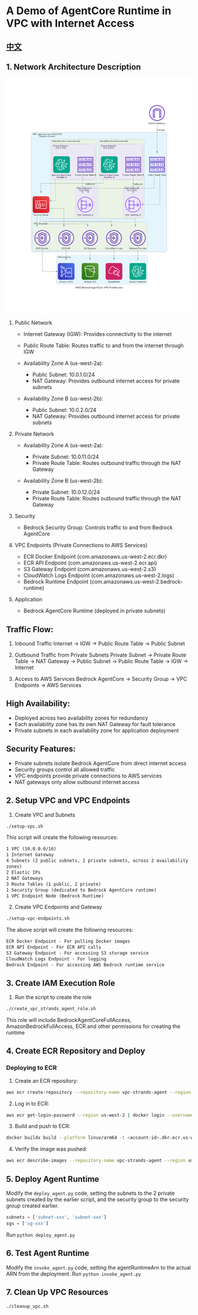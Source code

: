 # A Demo of AgentCore Runtime in VPC with Internet Access
## [中文](README.md)
## 1. Network Architecture Description
![](aws_bedrock_agentcore_vpc_architecture.png)

1. Public Network
   - Internet Gateway (IGW): Provides connectivity to the internet
   - Public Route Table: Routes traffic to and from the internet through IGW

   - Availability Zone A (us-west-2a):
     * Public Subnet: 10.0.1.0/24
     * NAT Gateway: Provides outbound internet access for private subnets

   - Availability Zone B (us-west-2b):
     * Public Subnet: 10.0.2.0/24
     * NAT Gateway: Provides outbound internet access for private subnets

2. Private Network
   - Availability Zone A (us-west-2a):
     * Private Subnet: 10.0.11.0/24
     * Private Route Table: Routes outbound traffic through the NAT Gateway

   - Availability Zone B (us-west-2b):
     * Private Subnet: 10.0.12.0/24
     * Private Route Table: Routes outbound traffic through the NAT Gateway

3. Security
   - Bedrock Security Group: Controls traffic to and from Bedrock AgentCore

4. VPC Endpoints (Private Connections to AWS Services)
   - ECR Docker Endpoint (com.amazonaws.us-west-2.ecr.dkr)
   - ECR API Endpoint (com.amazonaws.us-west-2.ecr.api)
   - S3 Gateway Endpoint (com.amazonaws.us-west-2.s3)
   - CloudWatch Logs Endpoint (com.amazonaws.us-west-2.logs)
   - Bedrock Runtime Endpoint (com.amazonaws.us-west-2.bedrock-runtime)

5. Application
   - Bedrock AgentCore Runtime (deployed in private subnets)

Traffic Flow:
--------

1. Inbound Traffic
   Internet -> IGW -> Public Route Table -> Public Subnet

2. Outbound Traffic from Private Subnets
   Private Subnet -> Private Route Table -> NAT Gateway ->
   Public Subnet -> Public Route Table -> IGW -> Internet

3. Access to AWS Services
   Bedrock AgentCore -> Security Group -> VPC Endpoints -> AWS Services

High Availability:
--------
- Deployed across two availability zones for redundancy
- Each availability zone has its own NAT Gateway for fault tolerance
- Private subnets in each availability zone for application deployment

Security Features:
--------
- Private subnets isolate Bedrock AgentCore from direct internet access
- Security groups control all allowed traffic
- VPC endpoints provide private connections to AWS services
- NAT gateways only allow outbound internet access


## 2. Setup VPC and VPC Endpoints
1. Create VPC and Subnets
```bash
./setup-vpc.sh
```
This script will create the following resources:
```text
1 VPC (10.0.0.0/16)
1 Internet Gateway
4 Subnets (2 public subnets, 2 private subnets, across 2 availability zones)
2 Elastic IPs
2 NAT Gateways
3 Route Tables (1 public, 2 private)
1 Security Group (dedicated to Bedrock AgentCore runtime)
1 VPC Endpoint Node (Bedrock Runtime)
```

2. Create VPC Endpoints and Gateway
```bash
./setup-vpc-endpoints.sh
```
The above script will create the following resources:
```
ECR Docker Endpoint - For pulling Docker images
ECR API Endpoint - For ECR API calls
S3 Gateway Endpoint - For accessing S3 storage service
CloudWatch Logs Endpoint - For logging
Bedrock Endpoint - For accessing AWS Bedrock runtime service
```

## 3. Create IAM Execution Role
1. Run the script to create the role
```bash
./create_vpc_strands_agent_role.sh
```
This role will include BedrockAgentCoreFullAccess, AmazonBedrockFullAccess, ECR and other permissions for creating the runtime

## 4. Create ECR Repository and Deploy
### Deploying to ECR
1. Create an ECR repository:
```bash
aws ecr create-repository --repository-name vpc-strands-agent --region us-west-2
```
2. Log in to ECR:

```bash
aws ecr get-login-password --region us-west-2 | docker login --username AWS --password-stdin <account-id>.dkr.ecr.us-west-2.amazonaws.com
```
3. Build and push to ECR:

```bash
docker buildx build --platform linux/arm64 -t <account-id>.dkr.ecr.us-west-2.amazonaws.com/vpc-strands-agent:latest --push .
```
4. Verify the image was pushed:
```bash
aws ecr describe-images --repository-name vpc-strands-agent --region us-west-2
```


## 5. Deploy Agent Runtime
Modify the `deploy_agent.py` code, setting the subnets to the 2 private subnets created by the earlier script, and the security group to the security group created earlier.
```python
subnets = ['subnet-xxx', 'subnet-xxx']
sgs = ['sg-xxx']
```
Run `python deploy_agent.py`


## 6. Test Agent Runtime
Modify the `invoke_agent.py` code, setting the agentRuntimeArn to the actual ARN from the deployment.
Run `python invoke_agent.py`


## 7. Clean Up VPC Resources
```bash
./cleanup_vpc.sh
```